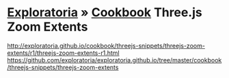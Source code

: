 [Exploratoria]( http://exploratoria.github.io ) &raquo; [Cookbook]( http://exploratoria.github.io/cookbook/ )
Three.js Zoom Extents
===

<http://exploratoria.github.io/cookbook/threejs-snippets/threejs-zoom-extents/r1/threejs-zoom-extents-r1.html>
<https://github.com/exploratoria/exploratoria.github.io/tree/master/cookbook/threejs-snippets/threejs-zoom-extents>
